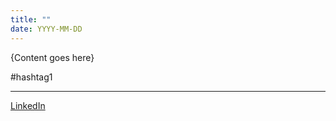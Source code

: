 ```yaml
---
title: ""
date: YYYY-MM-DD
---
```


{Content goes here}


#hashtag1

---
[LinkedIn]()

[reference]: # ()